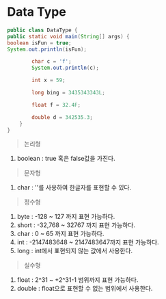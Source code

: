 Data Type
=============

```java
public class DataType {
public static void main(String[] args) {
boolean isFun = true;
System.out.println(isFun);

        char c = 'f';
        System.out.println(c);

        int x = 59;

        long bing = 3435343343L;

        float f = 32.4F;

        double d = 342535.3;
    }
}
```
>논리형
1. boolean : true 혹은 false값을 가진다.
>문자형 
1. char : ''를 사용하여 한글자를 표현할 수 있다.
>정수형
1. byte : -128 ~ 127 까지 표현 가능하다.
2. short : -32,768 ~ 32767 까지 표현 가능하다.
3. char : 0 ~ 65 까지 표현 가능하다.
4. int : -2147483648 ~ 2147483647까지 표현 가능하다.
5. long : int에서 표현되지 않는 값에서 사용한다.
>실수형
1. float : 2^31 ~ +2^31-1 범위까지 표현 가능하다.
2. double : float으로 표현할 수 없는 범위에서 사용한다.